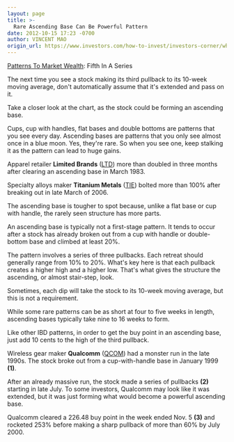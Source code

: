 ```yaml
---
layout: page
title: >-
  Rare Ascending Base Can Be Powerful Pattern
date: 2012-10-15 17:23 -0700
author: VINCENT MAO
origin_url: https://www.investors.com/how-to-invest/investors-corner/why-market-leader-qualcomm-built-ascending-base/
---
```


[Patterns To Market Wealth](http://news.investors.com/special-report/627625-patterns-to-market-wealth.aspx): Fifth In A Series

The next time you see a stock making its third pullback to its 10-week moving average, don't automatically assume that it's extended and pass on it.

Take a closer look at the chart, as the stock could be forming an ascending base.

Cups, cup with handles, flat bases and double bottoms are patterns that you see every day. Ascending bases are patterns that you only see almost once in a blue moon. Yes, they're rare. So when you see one, keep stalking it as the pattern can lead to huge gains.

Apparel retailer **Limited Brands** ([LTD](https://research.investors.com/quote.aspx?symbol=LTD)) more than doubled in three months after clearing an ascending base in March 1983.

Specialty alloys maker **Titanium Metals** ([TIE](https://research.investors.com/quote.aspx?symbol=TIE)) bolted more than 100% after breaking out in late March of 2006.

The ascending base is tougher to spot because, unlike a flat base or cup with handle, the rarely seen structure has more parts.

An ascending base is typically not a first-stage pattern. It tends to occur after a stock has already broken out from a cup with handle or double-bottom base and climbed at least 20%.

The pattern involves a series of three pullbacks. Each retreat should generally range from 10% to 20%. What's key here is that each pullback creates a higher high and a higher low. That's what gives the structure the ascending, or almost stair-step, look.

Sometimes, each dip will take the stock to its 10-week moving average, but this is not a requirement.

While some rare patterns can be as short at four to five weeks in length, ascending bases typically take nine to 16 weeks to form.

Like other IBD patterns, in order to get the buy point in an ascending base, just add 10 cents to the high of the third pullback.

Wireless gear maker **Qualcomm** ([QCOM](https://research.investors.com/quote.aspx?symbol=QCOM)) had a monster run in the late 1990s. The stock broke out from a cup-with-handle base in January 1999 **(1)**.

After an already massive run, the stock made a series of pullbacks **(2)** starting in late July. To some investors, Qualcomm may look like it was extended, but it was just forming what would become a powerful ascending base.

Qualcomm cleared a 226.48 buy point in the week ended Nov. 5 **(3)** and rocketed 253% before making a sharp pullback of more than 60% by July 2000.
